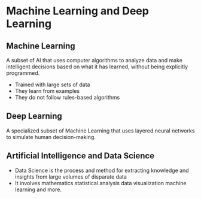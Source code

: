 
# Machine Learning and Deep Learning

## Machine Learning

A subset of AI that uses computer algorithms to analyze data and make intelligent decisions based on what it has learned, without being explicitly programmed.

- Trained with large sets of data
- They learn from examples
- They do not follow rules-based algorithms

## Deep Learning

A specialized subset of Machine Learning that uses layered neural networks to simulate human decision-making.

## Artificial Intelligence and Data Science

- Data Science is the process and method for extracting knowledge and insights from large volumes of disparate data
- It involves mathematics statistical analysis data visualization machine learning and more.
